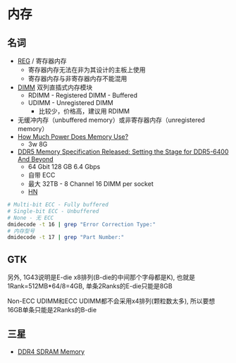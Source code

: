 # 内存

## 名词
* [REG](https://en.wikipedia.org/wiki/Registered_memory) / 寄存器内存
  * 寄存器内存无法在非为其设计的主板上使用
  * 寄存器内存与非寄存器内存不能混用
* [DIMM]() 双列直插式内存模块
  * RDIMM - Registered DIMM - Buffered
  * UDIMM - Unregistered DIMM
    * 比较少，价格高，建议用 RDIMM
* 无缓冲内存（unbuffered memory）或非寄存器内存（unregistered memory）
* [How Much Power Does Memory Use?](https://www.crucial.com/support/articles-faq-memory/how-much-power-does-memory-use)
  * 3w 8G
* [DDR5 Memory Specification Released: Setting the Stage for DDR5-6400 And Beyond](https://www.anandtech.com/show/15912/ddr5-specification-released-setting-the-stage-for-ddr56400-and-beyond)
  * 64 Gbit 128 GB 6.4 Gbps
  * 自带 ECC
  * 最大 32TB - 8 Channel 16 DIMM per socket
  * [HN](https://news.ycombinator.com/item?id=23860779)

```bash
# Multi-bit ECC - Fully buffered
# Single-bit ECC - Unbuffered
# None - 无 ECC
dmidecode -t 16 | grep "Error Correction Type:"
# 内存型号
dmidecode -t 17 | grep "Part Number:"
```


## GTK
另外, 1G43说明是E-die x8排列(B-die的中间那个字母都是K), 也就是1Rank=512MB*64/8=4GB, 单条2Ranks的E-die只能是8GB

Non-ECC UDIMM和ECC UDIMM都不会采用x4排列(颗粒数太多), 所以要想16GB单条只能是2Ranks的B-die


## 三星
* [DDR4 SDRAM Memory](https://www.samsung.com/semiconductor/global.semi/file/resource/2018/06/DDR4_Product_guide_May.18.pdf)
